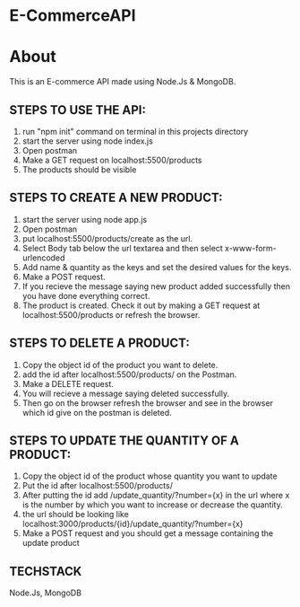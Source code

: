 # E-CommerceAPI

# About

This is an E-commerce API made using Node.Js & MongoDB.

## STEPS TO USE THE API:

1. run "npm init" command on terminal in this projects directory
2. start the server using node index.js
3. Open postman
4. Make a GET request on localhost:5500/products
5. The products should be visible

## STEPS TO CREATE A NEW PRODUCT:

1. start the server using node app.js
2. Open postman
3. put localhost:5500/products/create as the url.
4. Select Body tab below the url textarea and then select x-www-form-urlencoded
5. Add name & quantity as the keys and set the desired values for the keys.
6. Make a POST request.
7. If you recieve the message saying new product added successfully then you have done everything correct.
8. The product is created. Check it out by making a GET request at localhost:5500/products or refresh the browser.

## STEPS TO DELETE A PRODUCT:

1. Copy the object id of the product you want to delete.
2. add the id after localhost:5500/products/  on the Postman.
3. Make a DELETE request.
4. You will recieve a message saying deleted successfully.
5. Then go on the browser refresh the browser and see in the browser which id give on the postman is deleted.

## STEPS TO UPDATE THE QUANTITY OF A PRODUCT:

1. Copy the object id of the product whose quantity you want to update
2. Put the id after localhost:5500/products/
3. After putting the id add /update_quantity/?number={x} in the url where x is the number by which you want to increase or decrease the quantity.
4. the url should be looking like localhost:3000/products/{id}/update_quantity/?number={x}
5. Make a POST request and you should get a message containing the update product

## TECHSTACK

Node.Js, MongoDB



